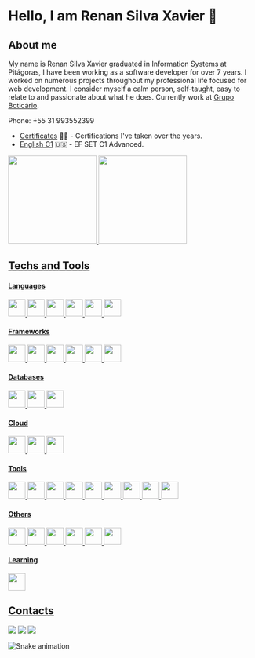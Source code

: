 # Hello, I am Renan Silva Xavier 👋
## About me
My name is Renan Silva Xavier graduated in Information Systems at Pitágoras, I have been working as a software developer for over 7 years.
I worked on numerous projects throughout my professional life focused for web development.
I consider myself a calm person, self-taught, easy to relate to and passionate about what he does.
Currently work at <a target="_blank" href="https://www.grupoboticario.com.br/">Grupo Boticário</a>.

Phone: +55 31 993552399

- [Certificates](https://bit.ly/3GJLLcq) 🧑‍🎓 - Certifications I've taken over the years.
- [English C1](https://www.efset.org/cert/zP4TcF) 🇺🇸 - EF SET C1 Advanced.

<div>
  <a href="https://github.com/RenanSX">
  <img loading="lazy" height="180em" src="https://github-readme-stats.vercel.app/api/top-langs/?username=RenanSX&layout=compact&langs_count=7&theme=dracula"/>
  <img loading="lazy" height="180em" src="https://github-readme-stats.vercel.app/api?username=RenanSX&show_icons=true&theme=dracula&include_all_commits=true&count_private=true"/>
</div>

## Techs and Tools
#### Languages
<div style="display: inline_block">
  <img loading="lazy" src="https://cdn.jsdelivr.net/gh/devicons/devicon/icons/javascript/javascript-plain.svg" width="35" height="35"/>
  <img loading="lazy" src="https://cdn.jsdelivr.net/gh/devicons/devicon/icons/typescript/typescript-original.svg" width="35" height="35"/>
  <img loading="lazy" src="https://cdn.jsdelivr.net/gh/devicons/devicon/icons/nodejs/nodejs-original.svg" width="35" height="35"/>
  <img loading="lazy" src="https://cdn.jsdelivr.net/gh/devicons/devicon/icons/php/php-original.svg" width="35" height="35"/>
  <img loading="lazy" src="https://cdn.jsdelivr.net/gh/devicons/devicon/icons/html5/html5-plain.svg" width="35" height="35"/>
  <img loading="lazy" src="https://cdn.jsdelivr.net/gh/devicons/devicon/icons/css3/css3-plain.svg" width="35" height="35"/>
</div>

#### Frameworks
<div style="display: inline_block">
  <img loading="lazy" src="https://cdn.jsdelivr.net/gh/devicons/devicon/icons/nestjs/nestjs-plain.svg" width="35" height="35"/>
  <img loading="lazy" src="https://cdn.jsdelivr.net/gh/devicons/devicon/icons/nextjs/nextjs-original.svg" width="35" height="35"/>
  <img loading="lazy" src="https://cdn.jsdelivr.net/gh/devicons/devicon/icons/adonisjs/adonisjs-original.svg" width="35" height="35"/>
  <img loading="lazy" src="https://cdn.jsdelivr.net/gh/devicons/devicon/icons/codeigniter/codeigniter-plain.svg" width="35" height="35"/>
  <img loading="lazy" src="https://cdn.jsdelivr.net/gh/devicons/devicon/icons/laravel/laravel-plain.svg" width="35" height="35"/>
  <img loading="lazy" src="https://cdn.jsdelivr.net/gh/devicons/devicon/icons/react/react-original.svg" width="35" height="35"/>
</div>

#### Databases
<div style="display: inline_block">
  <img loading="lazy" src="https://cdn.jsdelivr.net/gh/devicons/devicon/icons/mysql/mysql-original.svg" width="35" height="35"/>
  <img loading="lazy" src="https://cdn.jsdelivr.net/gh/devicons/devicon/icons/mongodb/mongodb-original.svg" width="35" height="35"/>
  <img loading="lazy" src="https://cdn.jsdelivr.net/gh/devicons/devicon/icons/microsoftsqlserver/microsoftsqlserver-plain.svg" width="35" height="35"/>
</div>

#### Cloud
<div style="display: inline_block">
  <img loading="lazy" src="https://cdn.jsdelivr.net/gh/devicons/devicon/icons/amazonwebservices/amazonwebservices-original.svg" width="35" height="35"/>
  <img loading="lazy" src="https://cdn.jsdelivr.net/gh/devicons/devicon/icons/googlecloud/googlecloud-original.svg" width="35" height="35"/>
  <img loading="lazy" src="https://cdn.jsdelivr.net/gh/devicons/devicon/icons/azure/azure-original.svg" width="35" height="35"/>
</div>

#### Tools
<div style="display: inline_block">
  <img loading="lazy" src="https://cdn.jsdelivr.net/gh/devicons/devicon/icons/vscode/vscode-original.svg" width="35" height="35"/>
  <img loading="lazy" src="https://cdn.jsdelivr.net/gh/devicons/devicon/icons/ubuntu/ubuntu-plain.svg" width="35" height="35"/>
  <img loading="lazy" src="https://cdn.jsdelivr.net/gh/devicons/devicon/icons/linux/linux-original.svg" width="35" height="35"/>
  <img loading="lazy" src="https://cdn.jsdelivr.net/gh/devicons/devicon/icons/windows8/windows8-original.svg" width="35" height="35"/>
  <img loading="lazy" src="https://cdn.jsdelivr.net/gh/devicons/devicon/icons/bitbucket/bitbucket-original.svg" width="35" height="35"/>
  <img loading="lazy" src="https://cdn.jsdelivr.net/gh/devicons/devicon/icons/github/github-original.svg" width="35" height="35"/>
  <img loading="lazy" src="https://cdn.jsdelivr.net/gh/devicons/devicon/icons/podman/podman-original.svg" width="35" height="35"/>
  <img loading="lazy" src="https://cdn.jsdelivr.net/gh/devicons/devicon/icons/redis/redis-original.svg" width="35" height="35"/>
  <img loading="lazy" src="https://cdn.jsdelivr.net/gh/devicons/devicon/icons/slack/slack-original.svg" width="35" height="35"/>
</div>

#### Others
<div style="display: inline_block">
  <img loading="lazy" src="https://cdn.jsdelivr.net/gh/devicons/devicon/icons/docker/docker-plain.svg" width="35" height="35"/>
  <img loading="lazy" src="https://cdn.jsdelivr.net/gh/devicons/devicon/icons/git/git-plain.svg" width="35" height="35"/>
  <img loading="lazy" src="https://cdn.jsdelivr.net/gh/devicons/devicon/icons/wordpress/wordpress-plain.svg" width="35" height="35"/>
  <img loading="lazy" src="https://cdn.jsdelivr.net/gh/devicons/devicon/icons/jest/jest-plain.svg" width="35" height="35"/>
  <img loading="lazy" src="https://cdn.jsdelivr.net/gh/devicons/devicon/icons/jquery/jquery-original.svg" width="35" height="35"/>
  <img loading="lazy" src="https://cdn.jsdelivr.net/gh/devicons/devicon/icons/nginx/nginx-original.svg" width="35" height="35"/>
</div>

#### Learning
<div style="display: inline_block">
  <img loading="lazy" src="https://cdn.jsdelivr.net/gh/devicons/devicon/icons/python/python-original.svg" width="35" height="35"/>
</div>

## Contacts
<div>
  <a href="https://www.linkedin.com/in/renansxavier/" target="_blank"><img loading="lazy" src="https://img.shields.io/badge/-LinkedIn-%230077B5?style=for-the-badge&logo=linkedin&logoColor=white" target="_blank"></a>
  <a href = "mailto:renansxdev@gmail.com"><img loading="lazy" src="https://img.shields.io/badge/Gmail-D14836?style=for-the-badge&logo=gmail&logoColor=white" target="_blank"></a>
  <a href="https://instagram.com/renansx" target="_blank"><img loading="lazy" src="https://img.shields.io/badge/-Instagram-%23E4405F?style=for-the-badge&logo=instagram&logoColor=white" target="_blank"></a>
</div>

<!--![Snake animation](https://github.com/RenanSX/RenanSX/blob/output/github-contribution-grid-snake.svg)-->
![Snake animation](https://github.com/RenanSX/RenanSX/blob/output/github-contribution-grid-snake.svg)

